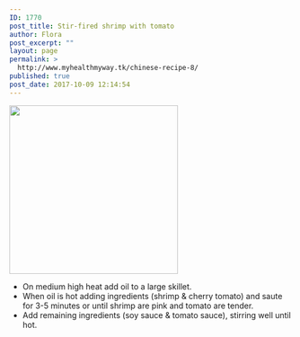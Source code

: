 ```yaml
---
ID: 1770
post_title: Stir-fired shrimp with tomato
author: Flora
post_excerpt: ""
layout: page
permalink: >
  http://www.myhealthmyway.tk/chinese-recipe-8/
published: true
post_date: 2017-10-09 12:14:54
---
```

<img class="alignnone size-medium wp-image-1711" src="http://35.201.22.184/wp-content/uploads/2017/09/Stir-fired-shrimp-with-tomato-300x300.jpg" alt="" width="300" height="300" />
<ul>
 	<li>On medium high heat add oil to a large skillet.</li>
 	<li>When oil is hot adding ingredients (shrimp &amp; cherry tomato) and saute for 3-5 minutes or until shrimp are pink and tomato are tender.</li>
 	<li>Add remaining ingredients (soy sauce &amp; tomato sauce), stirring well until hot.</li>
</ul>
&nbsp;